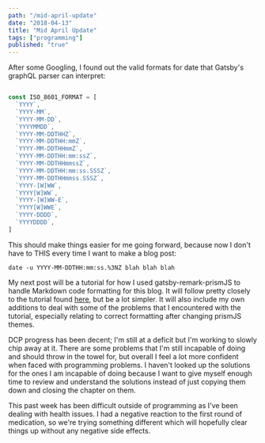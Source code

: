 ```yaml
---
path: "/mid-april-update"
date: "2018-04-13"
title: "Mid April Update"
tags: ["programming"]
published: "true"
---
```

After some Googling, I found out the valid formats for date that Gatsby's graphQL parser can interpret:

```javascript

const ISO_8601_FORMAT = [
  `YYYY`,
  `YYYY-MM`,
  `YYYY-MM-DD`,
  `YYYYMMDD`,
  `YYYY-MM-DDTHHZ`,
  `YYYY-MM-DDTHH:mmZ`,
  `YYYY-MM-DDTHHmmZ`,
  `YYYY-MM-DDTHH:mm:ssZ`,
  `YYYY-MM-DDTHHmmssZ`,
  `YYYY-MM-DDTHH:mm:ss.SSSZ`,
  `YYYY-MM-DDTHHmmss.SSSZ`,
  `YYYY-[W]WW`,
  `YYYY[W]WW`,
  `YYYY-[W]WW-E`,
  `YYYY[W]WWE`,
  `YYYY-DDDD`,
  `YYYYDDDD`,
]
```

This should make things easier for me going forward, because now I don't have to THIS every time I want to make a blog post:
 ```
 date -u YYYY-MM-DDTHH:mm:ss.%3NZ blah blah blah 
 ```


My next post will be a tutorial for how I used gatsby-remark-prismJS to handle Markdown code formatting for this blog. It will follow pretty closely to the tutorial found [here](https://www.gatsbyjs.org/packages/gatsby-remark-prismjs/), but be a lot simpler. It will also include my own additions to deal with some of the problems that I encountered with the tutorial, especially relating to correct formatting after changing prismJS themes.

DCP progress has been decent; I'm still at a deficit but I'm working to slowly chip away at it. There are some problems that I'm still incapable of doing and should throw in the towel for, but overall I feel a lot more confident when faced with programming problems. I haven't looked up the solutions for the ones I am incapable of doing because I want to give myself enough time to review and understand the solutions instead of just copying them down and closing the chapter on them.

This past week has been difficult outside of programming as I've been dealing with health issues. I had a negative reaction to the first round of medication, so we're trying something different which will hopefully clear things up without any negative side effects.